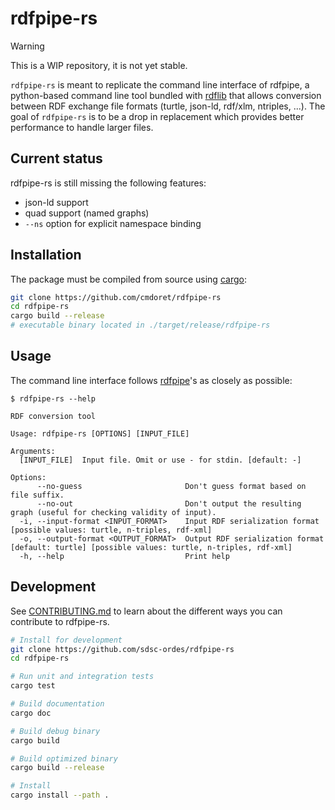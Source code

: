 # rdfpipe-rs

> [!WARNING]
> This is a WIP repository, it is not yet stable.

`rdfpipe-rs` is meant to replicate the command line interface of rdfpipe, a python-based command line tool bundled with [rdflib](https://github.com/RDFLib) that allows conversion between RDF exchange file formats (turtle, json-ld, rdf/xlm, ntriples, ...). The goal of `rdfpipe-rs` is to be a drop in replacement which provides better performance to handle larger files.

## Current status

rdfpipe-rs is still missing the following features:

* json-ld support
* quad support (named graphs)
* `--ns` option for explicit namespace binding


## Installation

The package must be compiled from source using [cargo](https://doc.rust-lang.org/cargo/getting-started/installation.html):

```sh
git clone https://github.com/cmdoret/rdfpipe-rs
cd rdfpipe-rs
cargo build --release
# executable binary located in ./target/release/rdfpipe-rs
```


## Usage

The command line interface follows [rdfpipe](https://manpages.ubuntu.com/manpages/impish/man1/rdfpipe.1.html)'s as closely as possible:


```
$ rdfpipe-rs --help

RDF conversion tool

Usage: rdfpipe-rs [OPTIONS] [INPUT_FILE]

Arguments:
  [INPUT_FILE]  Input file. Omit or use - for stdin. [default: -]

Options:
      --no-guess                       Don't guess format based on file suffix.
      --no-out                         Don't output the resulting graph (useful for checking validity of input).
  -i, --input-format <INPUT_FORMAT>    Input RDF serialization format [possible values: turtle, n-triples, rdf-xml]
  -o, --output-format <OUTPUT_FORMAT>  Output RDF serialization format [default: turtle] [possible values: turtle, n-triples, rdf-xml]
  -h, --help                           Print help
```

## Development

See [CONTRIBUTING.md](CONTRIBUTING.md) to learn about the different ways you can contribute to rdfpipe-rs.

```sh
# Install for development
git clone https://github.com/sdsc-ordes/rdfpipe-rs
cd rdfpipe-rs

# Run unit and integration tests
cargo test

# Build documentation
cargo doc

# Build debug binary
cargo build

# Build optimized binary
cargo build --release

# Install
cargo install --path .
```
